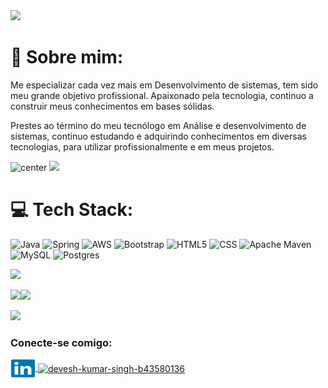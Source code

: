 <img src="https://user-images.githubusercontent.com/73097560/115834477-dbab4500-a447-11eb-908a-139a6edaec5c.gif"> 

# 💫 Sobre mim:
Me especializar cada vez mais em Desenvolvimento de sistemas, tem sido meu grande objetivo profissional. Apaixonado pela tecnologia, continuo a construir meus conhecimentos em bases sólidas.

Prestes ao término do meu tecnólogo em Análise e desenvolvimento de sistemas, continuo estudando e adquirindo conhecimentos em diversas tecnologias, para utilizar profissionalmente e em meus projetos.

![center](https://komarev.com/ghpvc/?username=leandroleiteh&color=447ff7&label=Visitor+count)
<img src="https://user-images.githubusercontent.com/73097560/115834477-dbab4500-a447-11eb-908a-139a6edaec5c.gif">


# 💻 Tech Stack:
![Java](https://img.shields.io/badge/java-%23ED8B00.svg?style=for-the-badge&logo=java&logoColor=white) ![Spring](https://img.shields.io/badge/spring%20boot-%236DB33F.svg?style=for-the-badge&logo=spring&logoColor=white) ![AWS](https://img.shields.io/badge/AWS-%23FF9900.svg?style=for-the-badge&logo=amazon-aws&logoColor=white) ![Bootstrap](https://img.shields.io/badge/Bootstrap-%23316192.svg?style=for-the-badge&logo=Bootstrap&logoColor=white)  ![HTML5](https://img.shields.io/badge/html5-%23E34F26.svg?style=for-the-badge&logo=html5&logoColor=white)  ![CSS](https://img.shields.io/badge/CSS-%23005C0F.svg?style=for-the-badge&logo=Css&logoColor=white) ![Apache Maven](https://img.shields.io/badge/Apache%20Maven-C71A36?style=for-the-badge&logo=Apache%20Maven&logoColor=white)  ![MySQL](https://img.shields.io/badge/mysql-%2300f.svg?style=for-the-badge&logo=mysql&logoColor=white) ![Postgres](https://img.shields.io/badge/postgres-%23316192.svg?style=for-the-badge&logo=postgresql&logoColor=white) 

<img src="https://user-images.githubusercontent.com/73097560/115834477-dbab4500-a447-11eb-908a-139a6edaec5c.gif"> 

<a href="https://www.adamalston.com/"><img height="137px" src="https://github-readme-stats.vercel.app/api?username=leandroleiteh&hide_title=true&hide_border=true&show_icons=true&include_all_commits=true&count_private=true&line_height=21&text_color=000&icon_color=000&bg_color=0,ea6161,ffc64d,fffc4d,52fa5a&theme=graywhite" /><!-- wi*quL3fcV --><img height="137px" src="https://github-readme-stats.vercel.app/api/top-langs/?username=leandroleiteh&hide=html&hide_title=true&hide_border=true&layout=compact&langs_count=6&exclude_repo=comp426,Redventures-Movie-Quotes&text_color=000&icon_color=fff&bg_color=0,52fa5a,4dfcff,c64dff&theme=graywhite" /></a>

<img src="https://user-images.githubusercontent.com/73097560/115834477-dbab4500-a447-11eb-908a-139a6edaec5c.gif"> 

<h3 align="left">Conecte-se comigo:</h3>
<a href="https://linkedin.com/in/leandroleite-ti" target="blank"><img align="center" src="https://raw.githubusercontent.com/devicons/devicon/master/icons/linkedin/linkedin-original.svg" alt="devesh-kumar-singh-b43580136" height="30" width="40" /> </a>
<a href="https://www.instagram.com/leandroleiteh/" target="blank"><img align="center" src="https://raw.githubusercontent.com/devicons/devicon/master/icons/instagram/instagram-original.svg" alt="devesh-kumar-singh-b43580136" height="30" width="40" /> </a>
